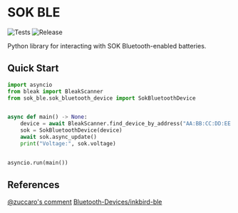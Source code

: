# SOK BLE

![Tests](https://github.com/IAmTheMitchell/sok-ble/actions/workflows/test.yml/badge.svg)
![Release](https://github.com/IAmTheMitchell/sok-ble/actions/workflows/release.yml/badge.svg)

Python library for interacting with SOK Bluetooth-enabled batteries.

## Quick Start

```python
import asyncio
from bleak import BleakScanner
from sok_ble.sok_bluetooth_device import SokBluetoothDevice


async def main() -> None:
    device = await BleakScanner.find_device_by_address("AA:BB:CC:DD:EE:FF")
    sok = SokBluetoothDevice(device)
    await sok.async_update()
    print("Voltage:", sok.voltage)


asyncio.run(main())
```

## References

[@zuccaro's comment](https://github.com/Louisvdw/dbus-serialbattery/issues/350#issuecomment-1500658941)
[Bluetooth-Devices/inkbird-ble](https://github.com/Bluetooth-Devices/inkbird-ble)
